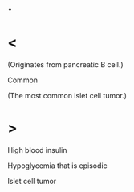 # .

# <

(Originates from pancreatic B cell.)

Common

(The most common islet cell tumor.)

# >

High blood insulin

Hypoglycemia that is episodic

Islet cell tumor
